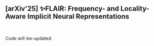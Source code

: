<div><h2>[arXiv'25] ✨FLAIR: Frequency- and Locality-Aware Implicit Neural Representations</h2></div>
<br>

Code will-be-updated
